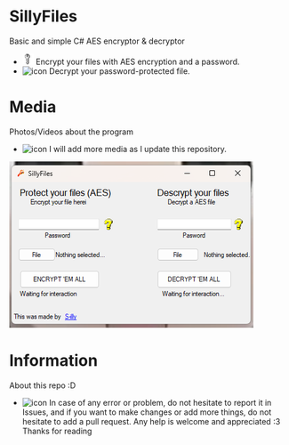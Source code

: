 # SillyFiles
Basic and simple C# AES encryptor & decryptor
- <img src="images/Key.png" alt="icon" width="20" /> Encrypt your files with AES encryption and a password.
- <img src="images/decrypt.ico" alt="icon" width="20" /> Decrypt your password-protected file.

# Media
Photos/Videos about the program
- <img src="images/camera.ico" alt="icon" width="20" /> I will add more media as I update this repository.
<img src="images/screenshoot.png" alt="screenshot" />

# Information
About this repo :D
- <img src="images/issue.ico" alt="icon" width="20" /> In case of any error or problem, do not hesitate to report it in Issues, and if you want to make changes or add more things, do not hesitate to add a pull request. Any help is welcome and appreciated :3 Thanks for reading
